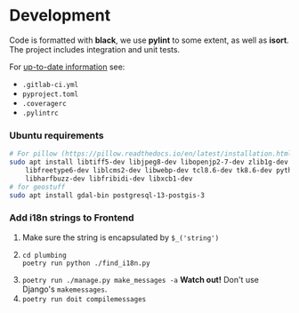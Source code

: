 # Development

Code is formatted with **black**, we use **pylint** to some extent, as well as **isort**.
The project includes integration and unit tests.

For [up-to-date information](https://en.wikipedia.org/wiki/Self-documenting_code) see:

* `.gitlab-ci.yml`
* `pyproject.toml`
* `.coveragerc`
* `.pylintrc`


### Ubuntu requirements

```bash
# For pillow (https://pillow.readthedocs.io/en/latest/installation.html#building-on-linux)
sudo apt install libtiff5-dev libjpeg8-dev libopenjp2-7-dev zlib1g-dev \
    libfreetype6-dev liblcms2-dev libwebp-dev tcl8.6-dev tk8.6-dev python3-tk \
    libharfbuzz-dev libfribidi-dev libxcb1-dev
# for geostuff
sudo apt install gdal-bin postgresql-13-postgis-3
```

### Add i18n strings to Frontend

1. Make sure the string is encapsulated by `$_('string')`
2. ```shell
   cd plumbing
   poetry run python ./find_i18n.py
   ```
3. `poetry run ./manage.py make_messages -a`
   **Watch out!**  Don't use Django's `makemessages`.
4. `poetry run doit compilemessages`
